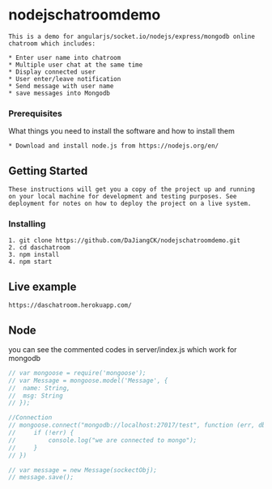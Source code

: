 
# nodejschatroomdemo

```
This is a demo for angularjs/socket.io/nodejs/express/mongodb online chatroom which includes:

* Enter user name into chatroom
* Multiple user chat at the same time
* Display connected user
* User enter/leave notification
* Send message with user name
* save messages into Mongodb
```

### Prerequisites

What things you need to install the software and how to install them

```
* Download and install node.js from https://nodejs.org/en/

```

## Getting Started

```
These instructions will get you a copy of the project up and running on your local machine for development and testing purposes. See deployment for notes on how to deploy the project on a live system.
```

### Installing

```
1. git clone https://github.com/DaJiangCK/nodejschatroomdemo.git
2. cd daschatroom
3. npm install
4. npm start
```

## Live example

```
https://daschatroom.herokuapp.com/
```

## Node

you can see the commented codes in server/index.js which work for mongodb

```javascript
// var mongoose = require('mongoose');
// var Message = mongoose.model('Message', {
// 	name: String,
// 	msg: String
// });

//Connection
// mongoose.connect("mongodb://localhost:27017/test", function (err, db) {
//     if (!err) {
//         console.log("we are connected to mongo");
//     }
// })

// var message = new Message(sockectObj);
// message.save();
```
